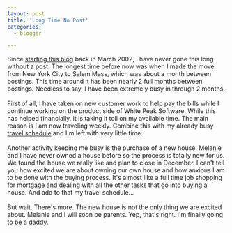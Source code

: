 ```yaml
---
layout: post
title: 'Long Time No Post'
categories:
  - blogger

---
```


Since <a href="http://www.thecave.com/archive/2002/03.aspx">starting this blog</a> back in March 2002, I have never gone this long without a post.  The longest time before now was when I made the move from New York City to Salem Mass, which was about a month between postings.  This time around it has been nearly 2 full months between postings.  Needless to say, I have been extremely busy in through 2 months.<br /><br />First of all, I have taken on new customer work to help pay the bills while I continue working on the product side of White Peak Software.  While this has helped financially, it is taking it toll on my available time.  The main reason is I am now traveling weekly.  Combine this with my already busy <a href="http://www.thecave.com/archive/2007/01/26/my_trips_in_2007.aspx">travel schedule</a> and I'm left with very little time.<br /><br />Another activity keeping me busy is the purchase of a new house.  Melanie and I have never owned a house before so the process is totally new for us.  We found the house we really like and plan to close in December.  I can't tell you how excited we are about owning our own house and how anxious I am to be done with the buying process.  It's almost like a full time job shopping for mortgage and dealing with all the other tasks that go into buying a house.  And add to that my travel schedule...<br /><br />But wait.  There's more.  The new house is not the only thing we are excited about.  Melanie and I will soon be parents.  Yep, that's right.  I'm finally going to be a daddy.
